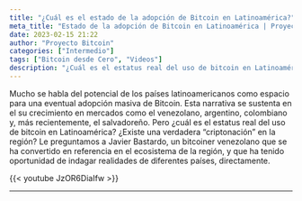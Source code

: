 ```yaml
---
title: "¿Cuál es el estado de la adopción de Bitcoin en Latinoamérica?"
meta_title: "Estado de la adopción de Bitcoin en Latinoamérica | Proyecto Bitcoin"
date: 2023-02-15 21:22
author: "Proyecto Bitcoin"
categories: ["Intermedio"]
tags: ["Bitcoin desde Cero", "Videos"]
description: "¿Cuál es el estatus real del uso de bitcoin en Latinoamérica? Estas y otras preguntas le hicimos a Javier Bastardo (@criptobasardo), nos encontramos algunas sorpresas"
---
```


Mucho se habla del potencial de los países latinoamericanos como espacio para una eventual adopción masiva de Bitcoin. Esta narrativa se sustenta en el su crecimiento en mercados como el venezolano, argentino, colombiano y, más recientemente, el salvadoreño. Pero ¿cuál es el estatus real del uso de bitcoin en Latinoamérica? ¿Existe una verdadera “criptonación” en la región? Le preguntamos a Javier Bastardo, un bitcoiner venezolano que se ha convertido en referencia en el ecosistema de la región, y que ha tenido oportunidad de indagar realidades de diferentes países, directamente.

{{< youtube JzOR6DiaIfw >}}

<hr>

